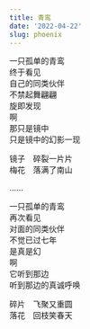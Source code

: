 ```yaml
---
title: 青鸾
date: '2022-04-22'
slug: phoenix
---
```


一只孤单的青鸾  
终于看见  
自己的同类伙伴  
不禁起舞翩翩  
旋即发现  
啊  
那只是镜中  
只是镜中的幻影一现

镜子　碎裂一片片  
梅花　落满了南山<!--# 张枣《镜中》中的名句 -->

......

一只孤单的青鸾  
再次看见  
对面的同类伙伴  
不觉已过七年  
是真是幻  
啊  
它听到那边  
听到那边的真诚呼唤

碎片　飞聚又重圆  
落花　回枝笑春天<!--# 犹豫了一阵子是用“笑”还是“闹”字，感觉都不太准确 -->

<!--# 我没看过《刺客聂隐娘》，只是几年前听说过里面有个“青鸾舞镜，奋飞而死”的故事，也许是隐喻人皆孤独。我想，人都有寻找自己同类的愿望，只是有时候看到的同类可能只是水月镜花，看清后难免感到幻灭。我想给这个故事改一个结局：幻影的镜子破碎后，若再次看到同类，那很可能就是真实的了吧。我有点喜欢颠倒过来的诗意，如北岛的《[歧路行](https://zoco.fun/poem/%E6%AD%A7%E8%B7%AF%E8%A1%8C/)》和伍佰的《让水倒流》，所以在此让破镜重圆、落花重绽。 -->
